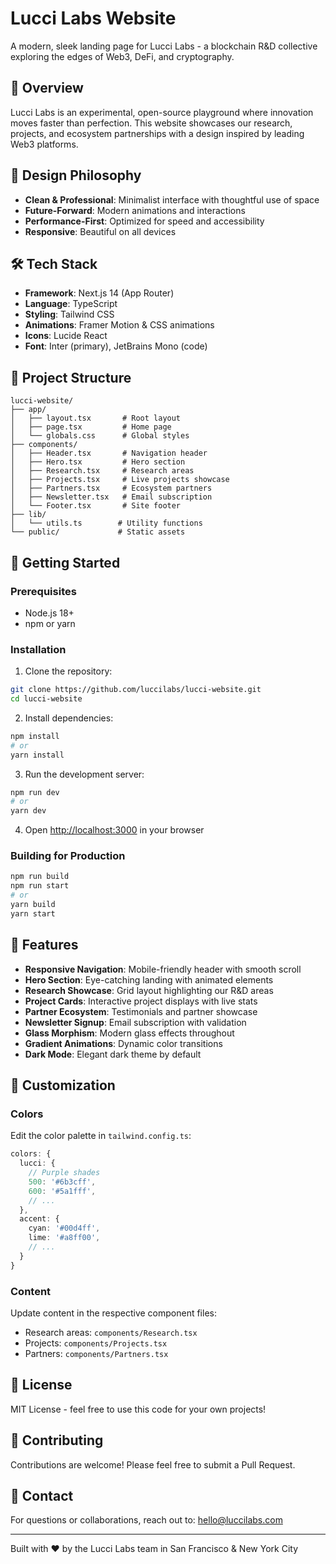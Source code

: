 # Lucci Labs Website

A modern, sleek landing page for Lucci Labs - a blockchain R&D collective exploring the edges of Web3, DeFi, and cryptography.

## 🚀 Overview

Lucci Labs is an experimental, open-source playground where innovation moves faster than perfection. This website showcases our research, projects, and ecosystem partnerships with a design inspired by leading Web3 platforms.

## 🎨 Design Philosophy

- **Clean & Professional**: Minimalist interface with thoughtful use of space
- **Future-Forward**: Modern animations and interactions
- **Performance-First**: Optimized for speed and accessibility
- **Responsive**: Beautiful on all devices

## 🛠 Tech Stack

- **Framework**: Next.js 14 (App Router)
- **Language**: TypeScript
- **Styling**: Tailwind CSS
- **Animations**: Framer Motion & CSS animations
- **Icons**: Lucide React
- **Font**: Inter (primary), JetBrains Mono (code)

## 📁 Project Structure

```
lucci-website/
├── app/
│   ├── layout.tsx       # Root layout
│   ├── page.tsx         # Home page
│   └── globals.css      # Global styles
├── components/
│   ├── Header.tsx       # Navigation header
│   ├── Hero.tsx         # Hero section
│   ├── Research.tsx     # Research areas
│   ├── Projects.tsx     # Live projects showcase
│   ├── Partners.tsx     # Ecosystem partners
│   ├── Newsletter.tsx   # Email subscription
│   └── Footer.tsx       # Site footer
├── lib/
│   └── utils.ts        # Utility functions
└── public/             # Static assets
```

## 🚦 Getting Started

### Prerequisites

- Node.js 18+ 
- npm or yarn

### Installation

1. Clone the repository:
```bash
git clone https://github.com/luccilabs/lucci-website.git
cd lucci-website
```

2. Install dependencies:
```bash
npm install
# or
yarn install
```

3. Run the development server:
```bash
npm run dev
# or
yarn dev
```

4. Open [http://localhost:3000](http://localhost:3000) in your browser

### Building for Production

```bash
npm run build
npm run start
# or
yarn build
yarn start
```

## 🎯 Features

- **Responsive Navigation**: Mobile-friendly header with smooth scroll
- **Hero Section**: Eye-catching landing with animated elements
- **Research Showcase**: Grid layout highlighting our R&D areas
- **Project Cards**: Interactive project displays with live stats
- **Partner Ecosystem**: Testimonials and partner showcase
- **Newsletter Signup**: Email subscription with validation
- **Glass Morphism**: Modern glass effects throughout
- **Gradient Animations**: Dynamic color transitions
- **Dark Mode**: Elegant dark theme by default

## 🎨 Customization

### Colors

Edit the color palette in `tailwind.config.ts`:

```typescript
colors: {
  lucci: {
    // Purple shades
    500: '#6b3cff',
    600: '#5a1fff',
    // ...
  },
  accent: {
    cyan: '#00d4ff',
    lime: '#a8ff00',
    // ...
  }
}
```

### Content

Update content in the respective component files:
- Research areas: `components/Research.tsx`
- Projects: `components/Projects.tsx`
- Partners: `components/Partners.tsx`

## 📄 License

MIT License - feel free to use this code for your own projects!

## 🤝 Contributing

Contributions are welcome! Please feel free to submit a Pull Request.

## 📧 Contact

For questions or collaborations, reach out to: hello@luccilabs.com

---

Built with ❤️ by the Lucci Labs team in San Francisco & New York City